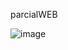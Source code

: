 parcialWEB

![image](https://user-images.githubusercontent.com/82678997/134214144-d08eb5b9-e488-49eb-9d7a-1555fd263d8d.png)
